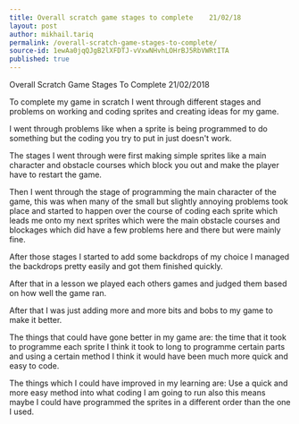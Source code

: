 ```yaml
---
title: Overall scratch game stages to complete    21/02/18
layout: post
author: mikhail.tariq
permalink: /overall-scratch-game-stages-to-complete/
source-id: 1ewAa0jqQJgB2lXFDTJ-vVxwNHvhLOHrBJ5RbVWRtITA
published: true
---
```

Overall Scratch Game Stages To Complete 21/02/2018

To complete my game in scratch I went through different stages and problems on working and coding sprites and creating ideas for my game.

I went through problems like when a sprite is being programmed to do something but the coding you try to put in just doesn't work.

The stages I went through were first making simple sprites like a main character and obstacle courses which block you out and make the player have to restart the game.

Then I went through the stage of programming the main character of the game, this was when many of the small but slightly annoying problems took place and started to happen over the course of coding each sprite which leads me onto my next sprites which were the main obstacle courses and blockages which did have a few problems here and there but were mainly fine.

After those stages I started to add some backdrops of my choice I managed the backdrops pretty easily and got them finished quickly.

After that in a lesson we played each others games and judged them based on how well the game ran.

After that I was just adding more and more bits and bobs to my game to make it better.

The things that could have gone better in my game are: the time that it took to programme each sprite I think it took to long to programme certain parts and using a certain method I think it would have been much more quick and easy to code.

The things which I could have improved in my learning are: Use a quick and more easy method into what coding I am going to run also this means maybe I could have programmed the sprites in a different order than the one I used.

